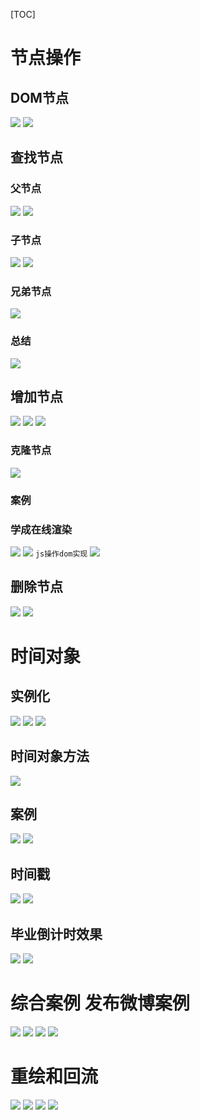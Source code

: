 [TOC]
# 节点操作
## DOM节点
![](2022-09-19-15-56-55.png)
![](2022-09-19-16-05-11.png)
## 查找节点
### 父节点
![](2022-09-19-16-37-56.png)
![](2022-09-19-16-32-27.png)
### 子节点
![](2022-09-19-16-37-37.png)
![](2022-09-19-16-37-26.png)
### 兄弟节点
![](2022-09-19-16-40-27.png)
### 总结
![](2022-09-19-16-48-02.png)
## 增加节点
![](2022-09-19-16-48-42.png)
![](2022-09-19-17-04-01.png)
![](2022-09-19-17-23-15.png)
### 克隆节点
![](2022-09-19-17-43-34.png)

### 案例
### 学成在线渲染
![](2022-09-19-17-26-09.png)
![](2022-09-19-17-26-27.png)
`js操作dom实现`
![](2022-09-19-17-30-40.png)
## 删除节点
![](2022-09-19-17-50-02.png)
![](2022-09-19-17-53-28.png)
# 时间对象
## 实例化
![](2022-09-20-10-42-32.png)
![](2022-09-20-10-41-15.png)
![](2022-09-20-11-08-02.png)
## 时间对象方法
![](2022-09-20-10-42-52.png)
## 案例
![](2022-09-20-10-43-29.png)
![](2022-09-20-11-12-09.png)
## 时间戳
![](2022-09-20-11-43-44.png)
![](2022-09-20-11-43-52.png)
## 毕业倒计时效果
![](2022-09-20-15-05-26.png)
![](2022-09-20-15-06-47.png)
# 综合案例  发布微博案例
![](2022-09-20-16-14-32.png)
![](2022-09-20-16-15-32.png)
![](2022-09-20-16-15-38.png)
![](2022-09-20-16-17-02.png)


# 重绘和回流
![](2022-09-20-16-17-51.png)
![](2022-09-20-16-17-58.png)
![](2022-09-20-16-18-08.png)
![](2022-09-20-16-18-15.png)

